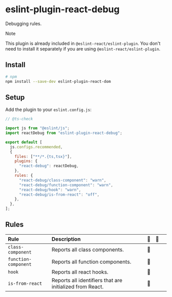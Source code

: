 # eslint-plugin-react-debug

Debugging rules.

> [!NOTE]
> This plugin is already included in `@eslint-react/eslint-plugin`. You don't need to install it separately if you are using `@eslint-react/eslint-plugin`.

## Install

```sh
# npm
npm install --save-dev eslint-plugin-react-dom
```

## Setup

Add the plugin to your `eslint.config.js`:

```js
// @ts-check

import js from "@eslint/js";
import reactDebug from "eslint-plugin-react-debug";

export default [
  js.configs.recommended,
  {
    files: ["**/*.{ts,tsx}"],
    plugins: {
      "react-debug": reactDebug,
    },
    rules: {
      "react-debug/class-component": "warn",
      "react-debug/function-component": "warn",
      "react-debug/hook": "warn",
      "react-debug/is-from-react": "off",
    },
  },
];
```

## Rules

| Rule                 | Description                                              | 💼  | 💭  |     |
| :------------------- | :------------------------------------------------------- | :-: | :-: | :-: |
| `class-component`    | Reports all class components.                            | 🐞  |     |     |
| `function-component` | Reports all function components.                         | 🐞  |     |     |
| `hook`               | Reports all react hooks.                                 | 🐞  |     |     |
| `is-from-react`      | Reports all identifiers that are initialized from React. | 🐞  |     |     |
